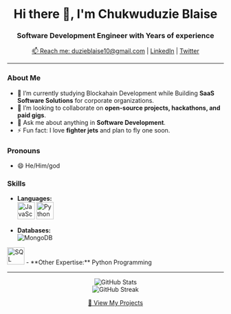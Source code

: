 <h1 align="center">Hi there 👋, I'm Chukwuduzie Blaise</h1>
<h3 align="center">Software Development Engineer with Years of experience</h3>

<p align="center">
  <a href="mailto:duzieblaise10@gmail.com">📫 Reach me: duzieblaise10@gmail.com</a> |
  <a href="https://www.linkedin.com/in/your-linkedin/">LinkedIn</a> |
  <a href="https://x.com/vector_ware/">Twitter</a>
</p>

---

### About Me

- 🔭 I’m currently studying Blockahain Development while Building **SaaS Software Solutions** for corporate organizations.
- 👯 I’m looking to collaborate on **open-source projects, hackathons, and paid gigs**.
- 💬 Ask me about anything in **Software Development**.
- ⚡ Fun fact: I love **fighter jets** and plan to fly one soon.

### Pronouns

- 😄 He/Him/god

### Skills

- **Languages:**
  <br />
  <img src="https://cdn.jsdelivr.net/gh/devicons/devicon/icons/javascript/javascript-original.svg" alt="JavaScript" width="40" height="40"/>
  <img src="https://cdn.jsdelivr.net/gh/devicons/devicon/icons/python/python-original.svg" alt="Python" width="40" height="40"/>

- **Databases:**
  <br />
  <img src="https://img.shields.io/badge/MongoDB-47A248?style=flat-square&logo=mongodb&logoColor=white" alt="MongoDB" />

<img src="https://upload.wikimedia.org/wikipedia/commons/2/29/Postgresql_elephant.svg" alt="SQL" width="40" height="40"/>
- **Other Expertise:** Python Programming



---

<p align="center">
  <img src="https://github-readme-stats.vercel.app/api?username=vector-10&show_icons=true&theme=radical" alt="GitHub Stats" />
  <br />
  <img src="https://github-readme-streak-stats.herokuapp.com/?user=vector-10&theme=radical" alt="GitHub Streak" />
</p>

<p align="center">
  <a href="https://github.com/vector-10?tab=repositories">🔗 View My Projects</a>
</p>
